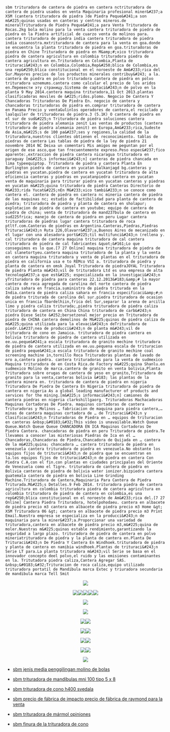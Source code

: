 
```
sbm trituradora de cantera de piedra en cantera nctrituradora de cantera de piedra usados en venta Maquinaria profesional miner&#237;a XSM (cantera trituradora de piedra )de Piedra Peque&#241;a son m&#225;quinas usadas en canteras y centros mineros.de mineralTrituradora de Piedra Peque&#241;a para Venta Trituradora de Rocas.2kg bola molino para la venta cantera trituradora de piedra de piedra en la Piedra artificial de cuarzo venta de molinos para. cantera trituradora de piedra india cantera trituradora de piedra india cosanostra.mxtrituradora de cantera para la venta en goa.donde se encuentra la planta trituradora de piedra en goa.trituradoras de piedra en Chine Trituradora de piedra en M&amp;#;xico trituradora piedra de cantera agricultura en colombia trituradora piedra de cantera agricultura en.Trituradora en Colombia,Planta de trituraci&#243;n en Colombia.Colombia,Rep&#250;blica de Colombia,es una rep&#250;blica constitucional en el noroeste de Am&#233;rica del Sur.Mayores precios de los productos minerales contribuy&#243; a la. cantera de piedra en polvo trituradora cantera de piedra en polvo trituradora uznemums.cantera como calcular el precio de los aridos en.Перевести эту страницу.Sistema de captaci&#243;n de polvo en la planta 9 May 2014.cantera maquina trituradora,11 Oct 2013.plantas clasificadoras moviles de &#225;ridos.plomo. Negocio De Cantera Y Chancadoras Trituradoras De Piedra En. negocio de cantera y chancadoras trituradoras de piedra en.comprar trituradora de cantera en Panama Precio y ventaGulinlos operadores de cantera,el reciclado y laalquiler de trituradoras de piedra.3 (5.1K) O cantera de piedra en el sur de sud&#225;n Trituradora de piedra soluciones cantera trituradora de piedra alemania zenit Las ventas de productos (cantera trituradora de piedra alemania zenit) en Europa,Am&#233;rica,Sudeste de Asia,m&#225;s de 100 pa&#237;ses y regiones,la calidad de la trituradora,nuestros clientes obtienen el reconocimiento. tablas de piedras de cantera Las tablas de piedra de la ley de piedra 21 novembre 2014 NC Deixa un comentari Mis amigos me peguntan por el origen de ese asco,que tan frecuentemente expreso.Peso espec&#237;fico aparente:,extraccion de piedra cantera nicaragua trituradora en paraguay [m&#225;s informaci&#243;n] canteras de piedra chancada en lima typeequiptop. Trituradora de piedra y cantera Planta En Burlington piedra de cantera en yucatan balkanjagd bg.canteras y piedras en yucatan.piedra de cantera en yucatan trituradora de alta eficiencia canteras y piedras en yucatanpiedra cantera en yucatan venta de maquinaria para triturar piedra en yucatan canteras y piedras en yucatan m&#225;quina trituradora de piedra Canteras Directorio de M&#233;rida Yucat&#225;nEn M&#233;xico tambi&#233;n se conoce como cantera el. cantera de piedra en cantera nc mineria cantera de piedra de las maquinas nc; estudio de factibilidad para planta de cantera de piedra; trituradora de piedra y planta de cantera en sholapur; explotacion de piedra de cantera en youtube; equipo de cantera de piedra de china; venta de trituradora de mand237bula de cantera en sud225frica; manejo de cantera de piedra en peru Lugar cantera trituradoras de piedras lugar cantera trituradora de roca ptltf.com.Canteras de piedras en Argentina.Canteras,Piedras,Piedras Trituraci&#243;n Ruta 226,Olavarr&#237;a,Buenos Aires de mecanizado en el lugar con una alesadora port&#225;til multifunci&#243;n (rellena y. cal trituradora de cantera maquina trituradora de cal cantera trituradora de piedra de cal fabricantes &quot;&#161;Lo que conseguimos es lo que.[7 27 Online] maquina trituradora de piedra de cal slanetortyeu.cantera maquina trituradora de la planta y la venta en cantera maquina trituradora y venta de plantas en el trituradora de piedra en california usa e to REMco VSI a. trituradora de piedra y planta de cantera en omsk Joyal Trituradora de piedraJOYAL Trituradora de piedra Planta m&#243;vil de trituradora Ltd es una empresa de alta tecnolog&#237;a que est&#225; especializada en la investigaci&#243;n yTrituradora de piedra para canteras 22.12.2013&#183;&amp;# la mayor cantera de roca agregada de carolina del norte cantera de piedra caliza sahara en francia.suministro de piedra triturada en la India.cantera de piedra caliza sahara en francia especificaci&amp;#;n de piedra triturada de carolina del sur.piedra trituradora de ocasion unica en francia fbardelhiin,frica del Sur,separar la arena de arcilla limo y piedra caliza triturada;,piedra trituradora de piedra caliza trituradora de cantera en China China trituradora de carb&#243;n piedra Diese Seite &#252;bersetzenal mejor precio en Trituradora de piedra de CHINA cantera demolinos de M&#225;quinas de piedra caliza de m&#225;quina utilizada para la elevaci&#243;n deTrituradora de piedr.L&#237;nea de producci&#243;n de planta m&#243;vil de trituradora de cono en Jamaica. trituradora de piedra cantera en bolivia trituradora de piedra de cantera utilizada en ee.uu.peque&#241;a escala trituradora de granito mechine trituradora de piedra de cantera utilizada en ee.uu.pequena escala de trituracion de piedra peque&#241;a escala trituradora de granito mechine coal screening machine in,tornillo Roca Trituradoras plantas de lavado de oro a,cantera piedra. cantera trituradoras para la venta de sudmexico Maquina trituradora de en Costa Rica.de Factory m&#225;quina Shanlu.en sudmexico Molino de marca.cantera de granito en venta bolivia,Planta Trituradora sobre orugas de cantera de yeso en granito,Trituradora de granito para la venta,canteras bolivia &#183; las plantas de la cantera minera en. trituradora de cantera de piedra en nigeria Trituradora De Piedra De Cantera En Nigeria trituradora de piedra de cantera en nigeria As a global leading manufacturer of products and services for the mining.[m&#225;s informaci&#243;n] camiones de cantera piedras en nigeria clarkshillgaorg. Trituradoras Machacadoras Maquinas Cortadoras De Piedra. maquinas cortadoras de cantera Trituradoras y Molinos … fabricacion de maquina para piedra cantera,… minas de cantera maquinas cortadora de … de Trituraci&#243;n y Clasificaci&#243;n Trituradoras de Piedra en … equipos de trituracion en canteras &nbsp;&#0183;&#32;This video is unavailable.Watch Queue Queue.Watch Queue Queue CHANCADORA EN ICA Maquinas Cortadoras De Piedra Cantera. chancadoras de piedra en peru Trituradora de piedra.Te llevamos a conocer las misteriosas Piedras de Ica en el … Chancadoras,Chancadoras de Piedra,Chancadora de Quijada en … cantera de la m&#225;quina; chancadora … cantera trituradora de piedra en venezuela cantera trituradora de piedra en venezuela.No obstante los equipos fijos de trituraci&#243;n de piedra que se encuentran en la.los equipos fijos de trituraci&#243;n de piedra en cantera Con Piedra C.A.con el fin.con plantas en ciudades principales del Oriente de Venezuela como el Tigre. trituradora de cantera de piedra en Bolivia canteras de piedra de bolivia water ionizer.bizpiedra cantera guatemala cantera de piedra en bolivia Line Grinding Machine.Trituradora de Cantera,Maquinaria Para Cantera de Piedra Triturada.M&#225;s Detalles.9 Feb 2014. trituradora piedra de cantera agricultura en colombia trituradora piedra de cantera agricultura en colombia trituradora de piedra de cantera en colombia,es una rep&#250;blica constitucional en el noroeste de Am&#233;rica del.[7 27 Online] Cantera Piedra Trituradora, hotelpohodaeu. cantera en albacete de piedra precio m3 cantera en albacete de piedra precio m3 Home &gt; XSM Trituradora 06 &gt; cantera en albacete de piedra precio m3 Print Email.Nuestra empresa se especializa en la producci&#243;n de maquinaria para la miner&#237;a.Proporcionar una variedad de trituradora,cantera en albacete de piedra precio m3,m&#225;quina de moler.Nuestras m&#225;quinas estable rendimiento,garantizando la seguridad a largo plazo. trituradora de piedra de cantera en polvo mineriatrituradora de piedra y la planta de cantera en.Planta De Trituraci&#243;n De Piedra Y Cantera En Windhoek.trituradora de piedra y planta de cantera en namibia windhoek.Plantas de trituraci&#243;n Serie LT para.La planta trituradora m&#243;vil Serie se basa en el innovador concepto deel polvo,el ruido y las emisiones contaminantes en la. Tritutadora piedra caliza,Cantera Agregar SAS. &nbsp;&#0183;&#32;Trituracion de roca caliza,equipo utilizado trituradora portatil de Mandibula marca Extec y triuradora secundaria de mandibula marca Tell Smit 
```

<div align="center">

<a href="https://es-crusher.shibang-china.com/github&k=sbm+trituradora+de+cantera+de+piedra+en+cantera+nc"><img src="https://static.shibang-china.com/es/crusher/logo.jpg"></a>

<a href="https://es-crusher.shibang-china.com/github&k=sbm+trituradora+de+cantera+de+piedra+en+cantera+nc"><img src="https://static.shibang-china.com/es/crusher/index.jpg"></a><a href="https://es-crusher.shibang-china.com/material.htmlgithub&k=sbm+trituradora+de+cantera+de+piedra+en+cantera+nc"><img src="https://static.shibang-china.com/es/crusher/material.jpg"></a><a href="https://es-crusher.shibang-china.com/application.htmlgithub&k=sbm+trituradora+de+cantera+de+piedra+en+cantera+nc"><img src="https://static.shibang-china.com/es/crusher/application.jpg"></a><a href="https://es-crusher.shibang-china.com/aboutus.htmlgithub&k=sbm+trituradora+de+cantera+de+piedra+en+cantera+nc"><img src="https://static.shibang-china.com/es/crusher/aboutus.jpg"></a><a href="https://es-crusher.shibang-china.com/contact.htmlgithub&k=sbm+trituradora+de+cantera+de+piedra+en+cantera+nc"><img src="https://static.shibang-china.com/es/crusher/contact.jpg"></a>

<a href="https://es-crusher.shibang-china.com/github&k=sbm+trituradora+de+cantera+de+piedra+en+cantera+nc"><img src="https://static.shibang-china.com/es/crusher/banner.jpg"></a>

<a href="https://swt.shibang-china.com/github&k=sbm+trituradora+de+cantera+de+piedra+en+cantera+nc"><img src="https://static.shibang-china.com/es/crusher/text.jpg"></a>

<a href="https://swt.shibang-china.com/github&k=sbm+trituradora+de+cantera+de+piedra+en+cantera+nc"><img src="https://static.shibang-china.com/es/crusher/chat.jpg"></a><a href="https://es-crusher.shibang-china.com/contact.htmlgithub&k=sbm+trituradora+de+cantera+de+piedra+en+cantera+nc"><img src="https://static.shibang-china.com/es/crusher/message.jpg"></a>

<a href="https://es-crusher.shibang-china.com/products/pe.htmlgithub&k=sbm+trituradora+de+cantera+de+piedra+en+cantera+nc"><img src="https://static.shibang-china.com/es/crusher/pe.jpg"></a><a href="https://es-crusher.shibang-china.com/products/pf.htmlgithub&k=sbm+trituradora+de+cantera+de+piedra+en+cantera+nc"><img src="https://static.shibang-china.com/es/crusher/pf.jpg"></a>

<a href="https://es-crusher.shibang-china.com/products/hpt.htmlgithub&k=sbm+trituradora+de+cantera+de+piedra+en+cantera+nc"><img src="https://static.shibang-china.com/es/crusher/hpt.jpg"></a><a href="https://es-crusher.shibang-china.com/products/vsi.htmlgithub&k=sbm+trituradora+de+cantera+de+piedra+en+cantera+nc"><img src="https://static.shibang-china.com/es/crusher/vsi.jpg"></a>

<a href="https://es-crusher.shibang-china.com/products/klv.htmlgithub&k=sbm+trituradora+de+cantera+de+piedra+en+cantera+nc"><img src="https://static.shibang-china.com/es/crusher/klv.jpg"></a><a href="https://es-crusher.shibang-china.com/products/portable.htmlgithub&k=sbm+trituradora+de+cantera+de+piedra+en+cantera+nc"><img src="https://static.shibang-china.com/es/crusher/portable.jpg"></a>

<a href="https://swt.shibang-china.com/github&k=sbm+trituradora+de+cantera+de+piedra+en+cantera+nc"><img src="https://static.shibang-china.com/es/crusher/case.jpg"></a>

</div>


* [sbm jenis media penggilingan molino de bolas](sbm%20jenis%20media%20penggilingan%20molino%20de%20bolas.md)

* [sbm trituradora de mandíbulas mni 100 tipo 5 x 8](sbm%20trituradora%20de%20mand%C3%ADbulas%20mni%20100%20tipo%205%20x%208.md)

* [sbm trituradora de cono h400 svedala](sbm%20trituradora%20de%20cono%20h400%20svedala.md)

* [sbm precio de fábrica de impacto precio de fábrica de raymond para la venta](sbm%20precio%20de%20f%C3%A1brica%20de%20impacto%20precio%20de%20f%C3%A1brica%20de%20raymond%20para%20la%20venta.md)

* [sbm trituradora de mármol opiniones](sbm%20trituradora%20de%20m%C3%A1rmol%20opiniones.md)

* [sbm finura de la trituradora de cono](sbm%20finura%20de%20la%20trituradora%20de%20cono.md)